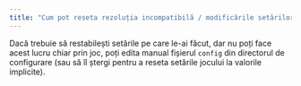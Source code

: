 ```yaml
---
title: "Cum pot reseta rezoluția incompatibilă / modificările setărilor grafice?"
---
```


Dacă trebuie să restabilești setările pe care le-ai făcut, dar nu poți face acest lucru chiar prin joc, poți edita manual fișierul `config` din directorul de configurare (sau să îl ștergi pentru a reseta setările jocului la valorile implicite).
